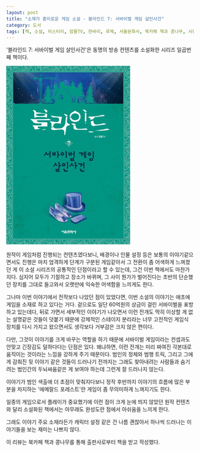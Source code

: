 ```yaml
---
layout: post
title: "소재가 흥미로운 게임 소설 - 블라인드 7: 서바이벌 게임 살인사건"
category: 도서
tags: [책, 소설, 미스터리, 잠뜰TV, 한바리, 루체, 서울문화사, 북카페 책과 콩나무, 서평]
---
```


'블라인드 7: 서바이벌 게임 살인사건'은
동명의 방송 컨텐츠를 소설화한 시리즈 일곱번째 책이다.

![표지](/images/sleepground-blind-7-book-h480.jpg)

원작이 게임처럼 진행되는 컨텐츠였다보니,
배경이나 인물 설정 등은 보통의 이야기같으면서도
진행은 마치 엄격하게 단계가 구분된 게임같아서
그 전환이 좀 어색하게 느껴졌던 게 이 소설 시리즈의 공통적인 단점이라고 할 수 있는데,
그건 이번 책에서도 마찬가지다.
심지어 모두가 기절하고 장소가 바뀌며, 그 사이 뭔가가 벌어진다는
초반의 단순했던 장치를 그대로 들고와서
오랫만에 익숙한 어색함을 느끼게도 한다.

그나마 이번 이야기에서 전작보다 나았던 점이 있었다면,
이번 소설의 이야기는 애초에 게임을 소재로 하고 있다는 거다.
겉으로도 일단 60억원의 상금이 걸린 서바이벌을 표방하고 있는데다,
뒤로 가면서 세부적인 이야기가 나오면서
이런 전개도 딱히 이상할 게 없는 설명같은 것들이 덧붙기 때문에
강제적인 스테이지 분리라는 너무 고전적인 게임식 장치를 다시 가지고 왔으면서도
생각보다 거부감은 크지 않은 편이다.

다만, 그것이 이야기를 크게 바꾸는 역할을 하기 때문에
서바이벌 게임이라는 컨셉과도 안맞고
긴장감도 덜하다다는 단점은 있다.
왜냐하면, 이런 전개는 미리 짜여진 각본대로 움직이는 것이라는 느낌을 강하게 주기 때문이다.
범인의 정체와 범행 트릭, 그리고 그에게 감춰진 뒷 이야기 같은 것들이 드러나기 전까지는
그래도 찾아내려는 사람들과 숨기려는 범인간의 두뇌싸움같은 게 보여야 하는데
그런게 잘 드러나지 않는다.

이야기가 범인 색출에 더 초점이 맞춰지다보니
정작 후반까지 이야기의 흐름에 많은 부분을 차지하는
'에메랄드 포레스트'란 게임이 좀 무의미하게 느껴지기도 한다.

일종의 게임으로서 플레이가 중요했기에 이런 점이 크게 눈에 띄지 않았던 원작 컨텐츠와 달리
소설화된 책에서는 아무래도 완성도란 점에서 아쉬움을 느끼게 한다.

그래도 이야기 주요 소재라든가 캐릭터 설정 같은 건 나름 괜찮아서
하나씩 드러나는 이야기들을 보는 재미는 나쁘지 않다.



<div class="im im-info">
이 리뷰는 북카페 책과 콩나무를 통해 출판사로부터 책을 받고 작성했다.
</div>
